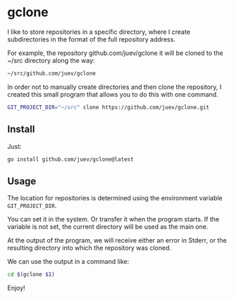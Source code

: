 # gclone

I like to store repositories in a specific directory, where I create subdirectories in the format of the full
repository address.

For example, the repository github.com/juev/gclone it will be cloned to the ~/src directory along the way:

```sh
~/src/github.com/juev/gclone 
```

In order not to manually create directories and then clone the repository, I created this small program that allows
you to do this with one command.

```sh
GIT_PROJECT_DIR="~/src" clone https://github.com/juev/gclone.git 
```

## Install

Just:

```sh
go install github.com/juev/gclone@latest
```

## Usage

The location for repositories is determined using the environment variable `GIT_PROJECT_DIR`.

You can set it in the system. Or transfer it when the program starts. If the variable is not set, the current
directory will be used as the main one.

At the output of the program, we will receive either an error in Stderr, or the resulting directory into which
the repository was cloned.

We can use the output in a command like:

```sh
cd $(gclone $1)
```

Enjoy!
